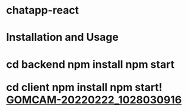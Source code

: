 <h1> chatapp-react <h1/>
<h1> Installation and Usage <h1>
  
cd backend
npm install
npm start

cd client
npm install
npm start!
  [GOMCAM-20220222_1028030916](https://user-images.githubusercontent.com/72872909/155084256-c48fb15f-7d05-43ac-b780-e337cf9f6809.gif)
  
